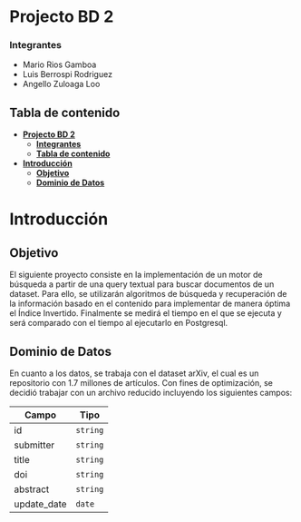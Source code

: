 # Projecto BD 2

### **Integrantes**

* Mario Rios Gamboa
* Luis Berrospi Rodriguez
* Angello Zuloaga Loo

## **Tabla de contenido**

- [**Projecto BD 2**](#projecto_BD_2)
    - [**Integrantes**](#integrantes)
    - [**Tabla de contenido**](#tabla-de-contenido)
- [**Introducción**](#introducción)
    - [**Objetivo**](#objetivo)
    - [**Dominio de Datos**](#dominio-de-datos)


# **Introducción**

## **Objetivo**

El siguiente proyecto consiste en la implementación de un motor de búsqueda a partir de una query textual para buscar documentos de un dataset. Para ello, se utilizarán algoritmos de búsqueda y recuperación de la información basado en el contenido para implementar de manera óptima el Índice Invertido. Finalmente se medirá el tiempo en el que se ejecuta y será comparado con el tiempo al ejecutarlo en Postgresql.

## **Dominio de Datos**

En cuanto a los datos, se trabaja con el dataset arXiv, el cual es un repositorio con 1.7 millones de artículos. Con fines de optimización, se decidió trabajar con un archivo reducido incluyendo los siguientes campos:

| **Campo** | **Tipo** |
| --- | --- |
| id | `string` |
| submitter | `string` |
| title | `string` |
| doi | `string` |
| abstract | `string` |
| update_date | `date` |
